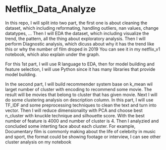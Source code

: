 # Netflix_Data_Analyze
In this repo, I will split into two part, the first one is about cleaning the dataset, which including reformating, handling outliers, nan values, change datatypes, ... Then I will EDA the dataset, which including visualize the trend, the pattern, all the thing about exploratory analysis. Then I will perform Diagnostic analysis, which dicuss about why it has the trend like this or why the number of film droped in 2019 
You can see it in my netflix_v1 notebook, which also explain under the graph.

For this 1st part, I will use R language to EDA, then for model building and feature selection, I will use Python since it has many libraries that provide  model building.

In the second part, I will build recommender system base on k_mean wil larget number of cluster with encoding to recommend some movie. The result will be movies that belong to cluster that has given movie. Next I will do some clustering analysis on description column. In this part, I will use TF_IDF and some preprocessing techniques to clean the text and turn into vector. Then I will reduce dimensionality with PCA and choose best n_cluster with knuckle technique and silhouette score. With the best number of feature is 4000 and number of cluster is 4. Then I analyzied and concluded some interting face about each cluster. For example, Documentary film is commonly making about the life of celebrity in music and sport, the format could be showing footage or interview, I can see other cluster analysis on my notebook


